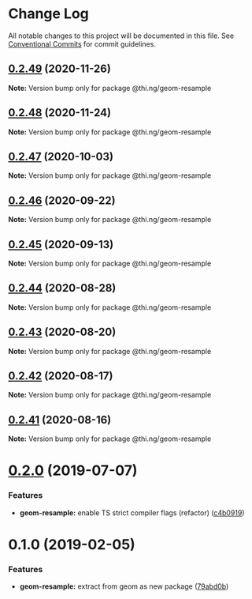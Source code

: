 # Change Log

All notable changes to this project will be documented in this file.
See [Conventional Commits](https://conventionalcommits.org) for commit guidelines.

## [0.2.49](https://github.com/thi-ng/umbrella/compare/@thi.ng/geom-resample@0.2.48...@thi.ng/geom-resample@0.2.49) (2020-11-26)

**Note:** Version bump only for package @thi.ng/geom-resample





## [0.2.48](https://github.com/thi-ng/umbrella/compare/@thi.ng/geom-resample@0.2.47...@thi.ng/geom-resample@0.2.48) (2020-11-24)

**Note:** Version bump only for package @thi.ng/geom-resample





## [0.2.47](https://github.com/thi-ng/umbrella/compare/@thi.ng/geom-resample@0.2.46...@thi.ng/geom-resample@0.2.47) (2020-10-03)

**Note:** Version bump only for package @thi.ng/geom-resample





## [0.2.46](https://github.com/thi-ng/umbrella/compare/@thi.ng/geom-resample@0.2.45...@thi.ng/geom-resample@0.2.46) (2020-09-22)

**Note:** Version bump only for package @thi.ng/geom-resample





## [0.2.45](https://github.com/thi-ng/umbrella/compare/@thi.ng/geom-resample@0.2.44...@thi.ng/geom-resample@0.2.45) (2020-09-13)

**Note:** Version bump only for package @thi.ng/geom-resample





## [0.2.44](https://github.com/thi-ng/umbrella/compare/@thi.ng/geom-resample@0.2.43...@thi.ng/geom-resample@0.2.44) (2020-08-28)

**Note:** Version bump only for package @thi.ng/geom-resample





## [0.2.43](https://github.com/thi-ng/umbrella/compare/@thi.ng/geom-resample@0.2.42...@thi.ng/geom-resample@0.2.43) (2020-08-20)

**Note:** Version bump only for package @thi.ng/geom-resample





## [0.2.42](https://github.com/thi-ng/umbrella/compare/@thi.ng/geom-resample@0.2.41...@thi.ng/geom-resample@0.2.42) (2020-08-17)

**Note:** Version bump only for package @thi.ng/geom-resample





## [0.2.41](https://github.com/thi-ng/umbrella/compare/@thi.ng/geom-resample@0.2.40...@thi.ng/geom-resample@0.2.41) (2020-08-16)

**Note:** Version bump only for package @thi.ng/geom-resample





# [0.2.0](https://github.com/thi-ng/umbrella/compare/@thi.ng/geom-resample@0.1.17...@thi.ng/geom-resample@0.2.0) (2019-07-07)

### Features

* **geom-resample:** enable TS strict compiler flags (refactor) ([c4b0919](https://github.com/thi-ng/umbrella/commit/c4b0919))

# 0.1.0 (2019-02-05)

### Features

* **geom-resample:** extract from geom as new package ([79abd0b](https://github.com/thi-ng/umbrella/commit/79abd0b))
